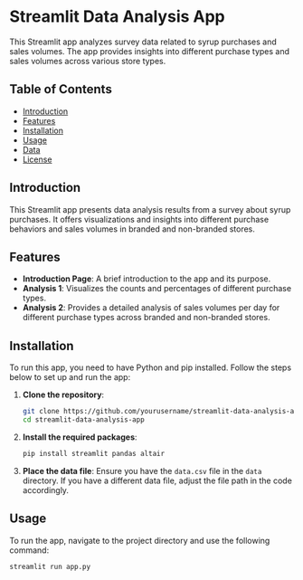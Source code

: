 # Streamlit Data Analysis App

This Streamlit app analyzes survey data related to syrup purchases and sales volumes. The app provides insights into different purchase types and sales volumes across various store types.

## Table of Contents

- [Introduction](#introduction)
- [Features](#features)
- [Installation](#installation)
- [Usage](#usage)
- [Data](#data)
- [License](#license)

## Introduction

This Streamlit app presents data analysis results from a survey about syrup purchases. It offers visualizations and insights into different purchase behaviors and sales volumes in branded and non-branded stores.

## Features

- **Introduction Page**: A brief introduction to the app and its purpose.
- **Analysis 1**: Visualizes the counts and percentages of different purchase types.
- **Analysis 2**: Provides a detailed analysis of sales volumes per day for different purchase types across branded and non-branded stores.

## Installation

To run this app, you need to have Python and pip installed. Follow the steps below to set up and run the app:

1. **Clone the repository**:
    ```sh
    git clone https://github.com/yourusername/streamlit-data-analysis-app.git
    cd streamlit-data-analysis-app
    ```

2. **Install the required packages**:
    ```sh
    pip install streamlit pandas altair
    ```

3. **Place the data file**:
    Ensure you have the `data.csv` file in the `data` directory. If you have a different data file, adjust the file path in the code accordingly.

## Usage

To run the app, navigate to the project directory and use the following command:

```sh
streamlit run app.py
